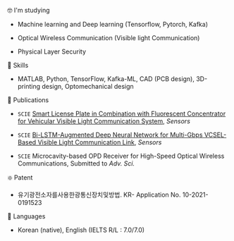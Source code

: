 

🤓 I'm studying

- Machine learning and Deep learning (Tensorflow, Pytorch, Kafka)

- Optical Wireless Communication (Visible light Communication)
- Physical Layer Security

🔱 Skills

- MATLAB, Python, TensorFlow, Kafka-ML, CAD (PCB design), 3D-printing design, Optomechanical design


📄 Publications


- `SCIE` [Smart License Plate in Combination with Fluorescent Concentrator for Vehicular Visible Light Communication System](https://doi.org/10.3390/s22072485), *Sensors*

- `SCIE` [Bi-LSTM-Augmented Deep Neural Network for Multi-Gbps VCSEL-Based Visible Light Communication Link](https://doi.org/10.3390/s22114145), *Sensors*

- `SCIE` Microcavity-based OPD Receiver for High-Speed Optical Wireless Communications, Submitted to *Adv. Sci.*


❇️ Patent

- 유기광전소자를사용한광통신장치및방법. KR- Application No. 10-2021-0191523


🚥 Languages

- Korean (native), English (IELTS R/L : 7.0/7.0)

